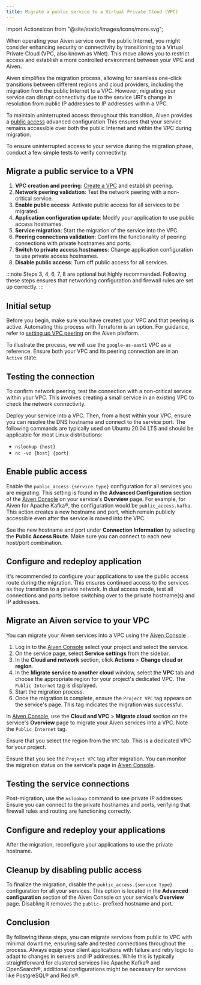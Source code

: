 ```yaml
---
title: Migrate a public service to a Virtual Private Cloud (VPC)
---
```


import ActionsIcon from "@site/static/images/icons/more.svg";

When operating your Aiven service over the public Internet, you might
consider enhancing security or connectivity by transitioning to a
Virtual Private Cloud (VPC, also known as VNet). This move allows you to
restrict access and establish a more controlled environment between your
VPC and Aiven.

Aiven simplifies the migration process, allowing for seamless one-click
transitions between different regions and cloud providers, including the
migration from the public Internet to a VPC. However, migrating your
service can disrupt connectivity due to the service URI's change in
resolution from public IP addresses to IP addresses within a VPC.

To maintain uninterrupted access throughout this transition, Aiven
provides a
[public access](/docs/platform/howto/public-access-in-vpc) advanced configuration
This ensures that your service
remains accessible over both the public Internet and within the VPC
during migration.

To ensure uninterrupted access to your service during the migration
phase, conduct a few simple tests to verify connectivity.

## Migrate a public service to a VPN

1.  **VPC creation and peering**:
    [Create a VPC](/docs/platform/howto/manage-vpc-peering) and establish peering.
1.  **Network peering validation**: Test the network peering with a
    non-critical service.
1.  **Enable public access**: Activate public access for all services to
    be migrated.
1.  **Application configuration update**: Modify your application to use
    public access hostnames.
1.  **Service migration**: Start the migration of the service into the
    VPC.
1.  **Peering connections validation**: Confirm the functionality of
    peering connections with private hostnames and ports.
1.  **Switch to private access hostnames**: Change application
    configuration to use private access hostnames.
1.  **Disable public access**: Turn off public access for all services.

:::note
Steps 3, 4, 6, 7, 8 are optional but highly recommended. Following these
steps ensures that networking configuration and firewall rules are set
up correctly.
:::

## Initial setup

Before you begin, make sure you have created your VPC and that peering
is active. Automating this process with Terraform is an option. For
guidance, refer to
[setting up VPC peering](/docs/platform/howto/manage-vpc-peering#platform_howto_setup_vpc_peering) on the Aiven platform.

To illustrate the process, we will use the `google-us-east1` VPC as a
reference. Ensure both your VPC and its peering connection are in an
`Active` state.

## Testing the connection

To confirm network peering, test the connection with a non-critical
service within your VPC. This involves creating a small service in an
existing VPC to check the network connectivity.

Deploy your service into a VPC. Then, from a host within your VPC,
ensure you can resolve the DNS hostname and connect to the service port.
The following commands are typically used on Ubuntu 20.04 LTS and should
be applicable for most Linux distributions:

-   `nslookup {host}`
-   `nc -vz {host} {port}`

## Enable public access

Enable the `public_access.{service type}` configuration for all services
you are migrating. This setting is found in the **Advanced
Configuration** section of the [Aiven
Console](https://console.aiven.io/) on your service's **Overview**
page. For example, for Aiven for Apache Kafka®, the configuration would
be `public_access.kafka`. This action creates a new hostname and port,
which remain publicly accessible even after the service is moved into
the VPC.

See the new hostname and port under **Connection Information**
by selecting the **Public Access Route**. Make sure you can connect to
each new host/port combination.

## Configure and redeploy application

It's recommended to configure your applications to use the public
access route during the migration. This ensures continued access to the
services as they transition to a private network. In dual access mode,
test all connections and ports before switching over to the private
hostname(s) and IP addresses.

## Migrate an Aiven service to your VPC

You can migrate your Aiven services into a VPC using the [Aiven
Console](https://console.aiven.io/) .

1.  Log in to the [Aiven Console](https://console.aiven.io/) select your
    project and select the service.
1.  On the service page, select **Service settings** from the sidebar.
1.  In the **Cloud and network** section, click
    <ActionsIcon className="icon"/> **Actions** > **Change cloud or region**.
1.  In the **Migrate service to another cloud** window, select the
    **VPC** tab and choose the appropriate region for your project's
    dedicated VPC. The `Public Internet` tag is displayed.
1.  Start the migration process.
1.  Once the migration is complete, ensure the
    `Project VPC` tag appears on the service's page. This tag indicates the migration
    was successful.

In [Aiven Console](https://console.aiven.io/), use the **Cloud and VPC** >
**Migrate cloud** section on the service's **Overview** page to
migrate your Aiven services into a VPC. Note the `Public Internet` tag.

Ensure that you select the region from the `VPC` tab. This is a
dedicated VPC for your project.

Ensure that you see the `Project VPC` tag after migration. You can
monitor the migration status on the service's page in [Aiven
Console](https://console.aiven.io/).

## Testing the service connections

Post-migration, use the `nslookup` command to see private IP addresses.
Ensure you can connect to the private hostnames and ports, verifying
that firewall rules and routing are functioning correctly.

## Configure and redeploy your applications

After the migration, reconfigure your applications to use the private
hostname.

## Cleanup by disabling public access

To finalize the migration, disable the `public_access.{service type}`
configuration for all your services. This option is located in the
**Advanced configuration** section of the Aiven Console on your
service's **Overview** page. Disabling it removes the `public-`
prefixed hostname and port.

## Conclusion

By following these steps, you can migrate services from public to VPC
with minimal downtime, ensuring safe and tested connections throughout
the process. Always equip your client applications with failure and
retry logic to adapt to changes in servers and IP addresses. While this
is typically straightforward for clustered services like Apache Kafka®
and OpenSearch®, additional configurations might be necessary for
services like PostgreSQL® and Redis®.
